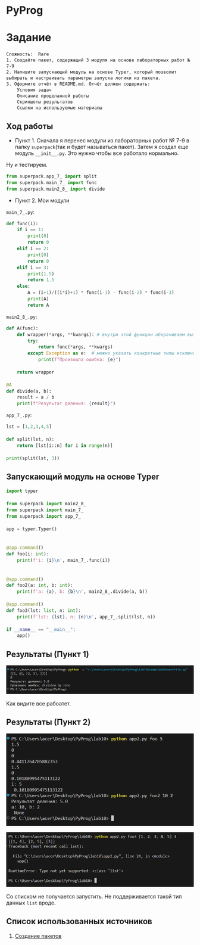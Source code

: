 # PyProg
# Задание

```
Сложность:  Rare
1. Создайте пакет, содержащий 3 модуля на основе лабораторных работ № 7-9
2. Напишите запускающий модуль на основе Typer, который позволит выбирать и настраивать параметры запуска логики из пакета.
3. Оформите отчёт в README.md. Отчёт должен содержать:
    Условия задач
    Описание проделанной работы
    Скриншоты результатов
    Ссылки на используемые материалы
```

## Ход работы
* Пункт 1. Сначала я перенес модули из лабораторных работ № 7-9 в папку `superpack`(так и будет называться пакет). Затем я создал еще модуль `__init__.py`. Это нужно чтобы все работало нормально.

Ну и тестируем. 
```python
from superpack.app_7_ import split
from superpack.main_7_ import func
from superpack.main2_8_ import divide
```

* Пункт 2. Мои модули

`main_7_.py`:
```python
def func(i):
    if i == 1:
        print(0)
        return 0
    elif i == 2:
        print(0)
        return 0
    elif i == 3:
        print(1.5)
        return 1.5
    else:
        A = (i+1)/((i*i)+1) * func(i-1) - func(i-2) * func(i-3)
        print(A)
        return A
```

`main2_8_.py`:

```python
def A(func):
    def wrapper(*args, **kwargs): # внутри этой функции оборачиваем вызов исходной функции func в блок try-except
        try:
            return func(*args, **kwargs)
        except Exception as e:  # можно указать конкретные типы исключений
            print(f"Произошла ошибка: {e}")
    
    return wrapper

@A
def divide(a, b):
    result = a / b
    print(f"Результат деления: {result}")
```

`app_7_.py`:
```python
lst = [1,2,3,4,5]

def split(lst, n):
    return [lst[i::n] for i in range(n)]

print(split(lst, 3))
```

## Запускающий модуль на основе Typer

```python 
import typer

from superpack import main2_8_
from superpack import main_7_
from superpack import app_7_

app = typer.Typer()


@app.command()
def foo(i: int):
    print(f'i: {i}\n', main_7_.func(i))


@app.command()
def foo2(a: int, b: int):
    print(f'a: {a}, b: {b}\n', main2_8_.divide(a, b))

@app.command()
def foo3(lst: list, n: int):
    print(f'lst: {lst}, n: {n}\n', app_7_.split(lst, n))

if __name__ == "__main__":
    app()
```

## Результаты (Пункт 1)
![Image text](результат.png)

Как видите все рабоатет. 

## Результаты (Пункт 2)

![Image text](результат2.png)

![Image text](ошибка.png)

Со списком не получается запустить. Не поддерживается такой тип данных `list` вроде.

## Список использованных источников
1. [Создание пакетов](https://sky.pro/media/kak-sozdat-i-ispolzovat-pakety-v-python/)